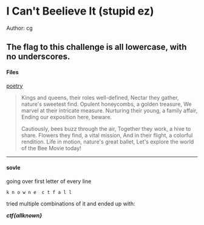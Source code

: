 # I Can't Beelieve It (stupid ez)

Author: cg

The flag to this challenge is all lowercase, with no underscores.
---
#### Files

[poetry](poetry.txt)

> Kings and queens, their roles well-defined,
> Nectar they gather, nature's sweetest find.
> Opulent honeycombs, a golden treasure,
> We marvel at their intricate measure.
> Nurturing their young, a family affair,
> Ending our exposition here, beware.
>
> Cautiously, bees buzz through the air,
> Together they work, a hive to share.
> Flowers they find, a vital mission,
> And in their flight, a colorful rendition.
> Life in motion, nature's great ballet,
> Let's explore the world of the Bee Movie today!
---
#### sovle

going over first letter of every line

`k n o w n e  c t f a l l`

tried multiple combinations of it and ended up with:

***ctf{allknown}***
